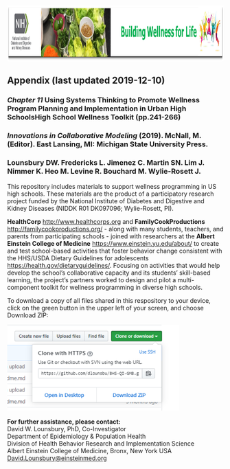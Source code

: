 <img src = "https://github.com/dlounsbu/HS_wellness_toolkit/blob/master/NIDDK-BWFL.png"
     height = "130" width = "900">  <br>

## Appendix (last updated 2019-12-10)
### <i>Chapter 11</i> Using Systems Thinking to Promote Wellness Program Planning and Implementation in Urban High SchoolsHigh School Wellness Toolkit (pp.241-266)
### <i>Innovations in Collaborative Modeling</i> (2019). McNall, M. (Editor). East Lansing, MI: Michigan State University Press. 

### <b>Lounsbury DW. Fredericks L. Jimenez C. Martin SN. Lim J. Nimmer K. Heo M. Levine R. Bouchard M. Wylie-Rosett J. </b>

This repository includes materials to support wellness programming in US high schools. These materials are the product of a participatory research project funded by the National Institute of Diabetes and Digestive and Kidney Diseases  (NIDDK R01 DK097096; Wylie-Rosett, PI). 

<b>HealthCorp</b> http://www.healthcorps.org and <b>FamilyCookProductions</b> http://familycookproductions.org/ - along with many students, teachers, and parents from participating schools - joined with researchers at the <b>Albert Einstein College of Medicine</b> https://www.einstein.yu.edu/about/ to create and test school-based activities that foster behavior change consistent with the HHS/USDA Dietary Guidelines for adolescents https://health.gov/dietaryguidelines/. Focusing on activities that would help develop the school’s collaborative capacity and its students’ skill-based learning, the project’s partners worked to design and pilot a multi-component toolkit for wellness programming in diverse high schools.

To download a copy of all files shared in this respository to your device, click on the green button in the upper left of your screen, and choose Download ZIP:<br>

<img src = "https://github.com/dlounsbu/HS_wellness_toolkit/blob/master/dl.PNG"
     height = "200" width = "400">  <br>

<b>For further assistance, please contact:</b><br>
David W. Lounsbury, PhD, Co-Investigator<br>
Department of Epidemiology & Population Health<br>
Division of Health Behavior Research and Implementation Science<br>
Albert Einstein College of Medicine, Bronx, New York USA<br>
David.Lounsbury@einsteinmed.org <br>
